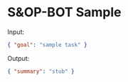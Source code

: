 # S&OP-BOT Sample

Input:

```json
{ "goal": "sample task" }
```

Output:

```json
{ "summary": "stub" }
```

